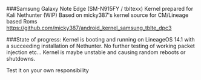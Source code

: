 ###Samsung Galaxy Note Edge (SM-N915FY / tbltexx) Kernel prepared for Kali Nethunter (WIP) 
Based on micky387's kernel source for CM/Lineage based Roms 
https://github.com/micky387/android_kernel_samsung_tblte_dpc3

###State of progress:
Kernel is booting and running on LineageOS 14.1 with a succeeding installation of Nethunter.
No further testing of working packet injection etc...
Kernel is maybe unstable and causing random reboots or shutdowns.

Test it on your own responsibility
